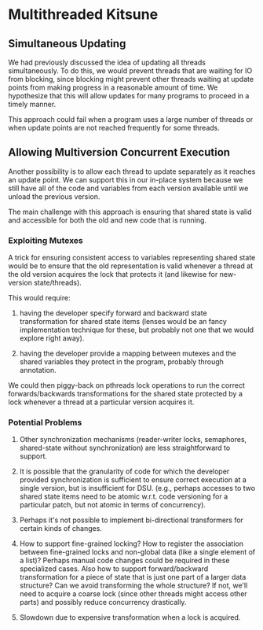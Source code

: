
Multithreaded Kitsune
====================

Simultaneous Updating
---------------------

We had previously discussed the idea of updating all threads
simultaneously.  To do this, we would prevent threads that are waiting
for IO from blocking, since blocking might prevent other threads
waiting at update points from making progress in a reasonable amount
of time.  We hypothesize that this will allow updates for many
programs to proceed in a timely manner.

This approach could fail when a program uses a large number of threads
or when update points are not reached frequently for some threads.

Allowing Multiversion Concurrent Execution
------------------------------------------

Another possibility is to allow each thread to update separately as it
reaches an update point.  We can support this in our in-place system
because we still have all of the code and variables from each version
available until we unload the previous version.

The main challenge with this approach is ensuring that shared state is
valid and accessible for both the old and new code that is running.

### Exploiting Mutexes

A trick for ensuring consistent access to variables representing
shared state would be to ensure that the old representation is valid
whenever a thread at the old version acquires the lock that protects
it (and likewise for new-version state/threads).

This would require: 

1. having the developer specify forward and backward state
   transformation for shared state items (lenses would be an fancy
   implementation technique for these, but probably not one that we
   would explore right away).

2. having the developer provide a mapping between mutexes and the
   shared variables they protect in the program, probably through
   annotation.

We could then piggy-back on pthreads lock operations to run the
correct forwards/backwards transformations for the shared state
protected by a lock whenever a thread at a particular version acquires
it.

### Potential Problems

1. Other synchronization mechanisms (reader-writer locks, semaphores,
   shared-state without synchronization) are less straightforward to
   support.

2. It is possible that the granularity of code for which the developer
   provided synchronization is sufficient to ensure correct execution
   at a single version, but is insufficient for DSU.  (e.g., perhaps
   accesses to two shared state items need to be atomic w.r.t. code
   versioning for a particular patch, but not atomic in terms of
   concurrency).

3. Perhaps it's not possible to implement bi-directional transformers
   for certain kinds of changes.

4. How to support fine-grained locking?  How to register the
   association between fine-grained locks and non-global data (like a
   single element of a list)?  Perhaps manual code changes could be
   required in these specialized cases.  Also how to support
   forward/backward transformation for a piece of state that is just
   one part of a larger data structure?  Can we avoid transforming the
   whole structure?  If not, we'll need to acquire a coarse lock
   (since other threads might access other parts) and possibly reduce
   concurrency drastically.

5. Slowdown due to expensive transformation when a lock is acquired.

